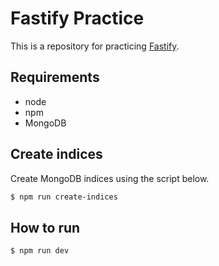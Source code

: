 # Fastify Practice

This is a repository for practicing [Fastify](https://www.fastify.io/).

## Requirements

- node
- npm
- MongoDB

## Create indices

Create MongoDB indices using the script below.

```bash
$ npm run create-indices
```

## How to run

```bash
$ npm run dev
```
